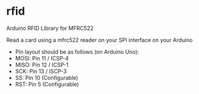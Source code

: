 rfid
====

Arduino RFID Library for MFRC522

Read a card using a mfrc522 reader on your SPI interface on your Arduino
* Pin layout should be as follows (on Arduino Uno):
* MOSI: Pin 11 / ICSP-4
* MISO: Pin 12 / ICSP-1
* SCK: Pin 13 / ISCP-3
* SS: Pin 10 (Configurable)
* RST: Pin 5 (Configurable)
